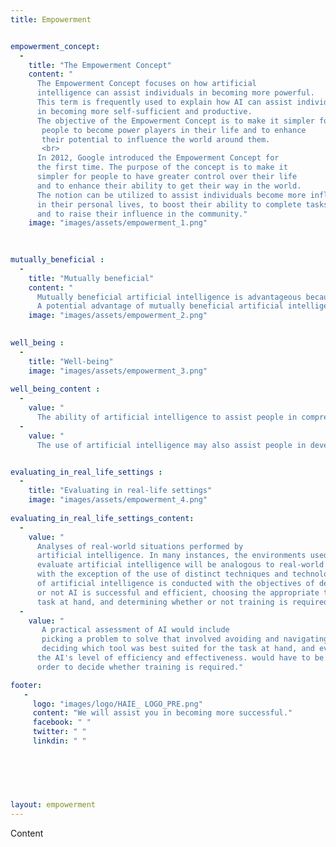 ```yaml
---
title: Empowerment


empowerment_concept: 
  -
    title: "The Empowerment Concept"
    content: "
      The Empowerment Concept focuses on how artificial 
      intelligence can assist individuals in becoming more powerful. 
      This term is frequently used to explain how AI can assist individuals 
      in becoming more self-sufficient and productive. 
      The objective of the Empowerment Concept is to make it simpler for
       people to become power players in their life and to enhance 
       their potential to influence the world around them.
       <br>
      In 2012, Google introduced the Empowerment Concept for 
      the first time. The purpose of the concept is to make it 
      simpler for people to have greater control over their life 
      and to enhance their ability to get their way in the world. 
      The notion can be utilized to assist individuals become more influential 
      in their personal lives, to boost their ability to complete tasks, 
      and to raise their influence in the community."
    image: "images/assets/empowerment_1.png"

  
  
mutually_beneficial : 
  -
    title: "Mutually beneficial"
    content: "
      Mutually beneficial artificial intelligence is advantageous because it fosters cooperation between humans and artificial intelligence. Together, they       can work to better the world for everyone's benefit. Artificial intelligence can assist us in making better decisions and in comprehending                  information. It can help us discover innovative ways to enhance the quality of life for all individuals.
      A potential advantage of mutually beneficial artificial intelligence is that it could assist individuals in automating their life, enabling them to         complete more work without losing focus. Additionally, mutually beneficial artificial intelligence could be employed to increase the productivity of      persons completing work with it, resulting in enhanced performance."
    image: "images/assets/empowerment_2.png"

  
well_being : 
  -
    title: "Well-being"
    image: "images/assets/empowerment_3.png"
    
well_being_content :
  -
    value: "
      The ability of artificial intelligence to assist people in comprehending and adapting to new ways of life is one manner in which AI contributes to          the well-being of humans. This has the potential to assist enhance the overall quality of life for people, as well as making them feel more               comfortable and successful in their lives. Artificial intelligence has the potential to bestow a great number of advantages onto human beings. The          use of artificial intelligence may assist people in gaining a deeper understanding of their environment as well as in expanding their knowledge           base. Humans may benefit from artificial intelligence not just in terms of their ability to enhance their communication abilities but also in terms          of their ability to better grasp the world around them."
  -
    value: "
      The use of artificial intelligence may also assist people in developing a deeper understanding of themselves as well as the dynamics of their               interpersonal connections. The use of artificial intelligence may assist people in making choices and doing activities that they are already               acquainted with in a more effective manner. The human race may also benefit from the use of artificial intelligence by enhancing their ability to            remember and comprehend information.The development of self-awareness and the pursuit of purpose in one's life may both be facilitated by the use          of artificial intelligence."


evaluating_in_real_life_settings : 
  -
    title: "Evaluating in real-life settings"
    image: "images/assets/empowerment_4.png"
    
evaluating_in_real_life_settings_content:
  -
    value: "
      Analyses of real-world situations performed by 
      artificial intelligence. In many instances, the environments used to 
      evaluate artificial intelligence will be analogous to real-world environments,
      with the exception of the use of distinct techniques and technology. An assessment 
      of artificial intelligence is conducted with the objectives of determining whether
      or not AI is successful and efficient, choosing the appropriate tool for the 
      task at hand, and determining whether or not training is required."
  -
    value: "
       A practical assessment of AI would include 
       picking a problem to solve that involved avoiding and navigating obstacles, 
       deciding which tool was best suited for the task at hand, and evaluating 
      the AI's level of efficiency and effectiveness. would have to be done in 
      order to decide whether training is required."

footer:
   - 
     logo: "images/logo/HAIE_ LOGO_PRE.png"
     content: "We will assist you in becoming more successful."
     facebook: " "
     twitter: " "
     linkdin: " "
   


 
 
 
layout: empowerment
---
```



Content
